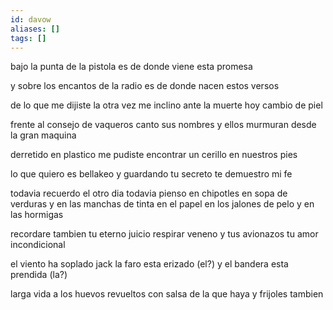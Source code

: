 ```yaml
---
id: davow
aliases: []
tags: []
---
```


bajo la punta de la pistola
es de donde viene esta promesa

y sobre los encantos de la radio
es de donde nacen estos versos

de lo que me dijiste la otra vez
me inclino ante la muerte
hoy cambio de piel

frente al consejo de vaqueros
canto sus nombres y ellos
murmuran desde la gran maquina

derretido en plastico
me pudiste encontrar
un cerillo en nuestros pies

lo que quiero es bellakeo
y guardando tu secreto
te demuestro  mi fe

todavia recuerdo el otro dia
todavia pienso en chipotles en sopa de verduras
y en las manchas de tinta en el papel
en los jalones de pelo y en las hormigas

recordare tambien tu eterno juicio
respirar veneno y tus avionazos
tu amor incondicional

el viento ha soplado jack
la faro esta erizado (el?)
y el bandera esta prendida (la?)

larga vida a los huevos revueltos
con salsa de la que haya
y frijoles tambien
